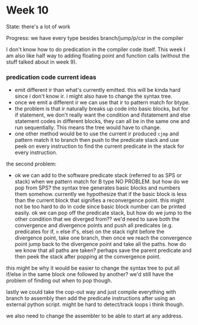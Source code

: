 # Week 10

State: there's a lot of work

Progress: we have every type besides branch/jump/p/csr in the compiler

I don't know how to do predication in the compiler code itself. This week I am also like half way to adding floating point and function calls (without the stuff talked about in week 9).

### predication code current ideas
- emit different ir than what's currently emitted. this will be kinda hard since i don't know ir. i might also have to change the syntax tree.
- once we emit a different ir we can use that ir to pattern match for btype.
- the problem is that ir naturally breaks up code into basic blocks, but for if statement, we don't really want the condition and ifstatement and else statement codes in different blocks, they can all be in the same one and run sequentially. This means the tree would have to change.
- one other method would be to use the current ir produced `cjmp` and pattern match it to branch then push to the predicate stack and use peek on every instruction to find the current predicate in the stack for every instruction.  

the second problem:
- ok we can add to the software predicate stack (referred to as SPS or stack) when we pattern match for B type NO PROBLEM. but how do we pop from SPS? the syntax tree generates basic blocks and numbers them somehow. currently we hypothesize that if the basic block is less than the current block that signifies a reconvergence point. this might not be too hard to do in code since basic block number can be printed easily. ok we can pop off the predicate stack, but how do we jump to the other condition that we diverged from?? we'd need to save both the convergence and divergence points and push all predicates (e.g. predicates for if, `n` else if's, else) on the stack right before the divergence point, take one branch, then once we reach the convergence point jump back to the divergence point and take all the paths. how do we know that all paths are taken? perhaps save the parent predicate and then peek the stack after popping at the convergence point.

this might be why it would be easier to change the syntax tree to put all if/else in the same block one followed by another? we'd still have the problem of finding out when to pop though.

lastly we could take the cop-out way and just compile everything with branch to assembly then add the predicate instructions after using an external python script. might be hard to detect/track loops i think though.

we also need to change the assembler to be able to start at any address.
